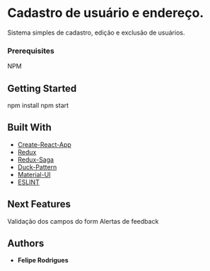 # Cadastro de usuário e endereço.

Sistema simples de cadastro, edição e exclusão de usuários.

### Prerequisites

NPM

## Getting Started

npm install
npm start

## Built With

* [Create-React-App](https://github.com/facebook/create-react-app)
* [Redux](https://redux.js.org/basics/usage-with-react)
* [Redux-Saga](https://github.com/redux-saga/redux-saga)
* [Duck-Pattern](https://github.com/erikras/ducks-modular-redux)
* [Material-UI](https://material-ui.com/)
* [ESLINT](https://github.com/airbnb/javascript/tree/master/packages/eslint-config-airbnb)

## Next Features

Validação dos campos do form
Alertas de feedback

## Authors

* **Felipe Rodrigues** 
